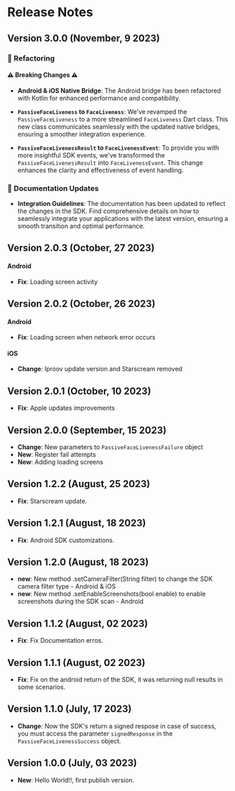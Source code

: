 # Release Notes

## Version 3.0.0 (November, 9 2023)

### :wrench: Refactoring

#### :warning: **Breaking Changes** :warning:

- **Android & iOS Native Bridge**: The Android bridge has been refactored with Kotlin for enhanced performance and compatibility.

- **`PassiveFaceLiveness` to `FaceLiveness`**: We've revamped the `PassiveFaceLiveness` to a more streamlined `FaceLiveness` Dart class. This new class communicates seamlessly with the updated native bridges, ensuring a smoother integration experience.

- **`PassiveFaceLivenessResult` to `FaceLivenessEvent`**: To provide you with more insightful SDK events, we've transformed the `PassiveFaceLivenessResult` into `FaceLivenessEvent`. This change enhances the clarity and effectiveness of event handling.

### :bookmark_tabs: Documentation Updates

- **Integration Guidelines**: The documentation has been updated to reflect the changes in the SDK. Find comprehensive details on how to seamlessly integrate your applications with the latest version, ensuring a smooth transition and optimal performance.

## Version 2.0.3 (October, 27 2023)

#### Android

- **Fix**: Loading screen activity

## Version 2.0.2 (October, 26 2023)

#### Android

- **Fix**: Loading screen when network error occurs

#### iOS

- **Change**: Iproov update version and Starscream removed

## Version 2.0.1 (October, 10 2023)

- **Fix**: Apple updates improvements

## Version 2.0.0 (September, 15 2023)

- **Change**: New parameters to `PassiveFaceLivenessFailure` object
- **New**: Register fail attempts
- **New**: Adding loading screens

## Version 1.2.2 (August, 25 2023)

- **Fix**: Starscream update.

## Version 1.2.1 (August, 18 2023)

- **Fix**: Android SDK customizations.

## Version 1.2.0 (August, 18 2023)

- **new**: New method .setCameraFilter(String filter) to change the SDK camera filter type - Android & iOS
- **new**: New method .setEnableScreenshots(bool enable) to enable screenshots during the SDK scan - Android

## Version 1.1.2 (August, 02 2023)

- **Fix**: Fix Documentation erros.

## Version 1.1.1 (August, 02 2023)

- **Fix**: Fix on the android return of the SDK, it was returning null results in some scenarios.

## Version 1.1.0 (July, 17 2023)

- **Change**: Now the SDK's return a signed respose in case of success, you must access the parameter `signedResponse` in the `PassiveFaceLivenessSuccess` object.

## Version 1.0.0 (July, 03 2023)

- **New**: Hello World!!, first publish version.

